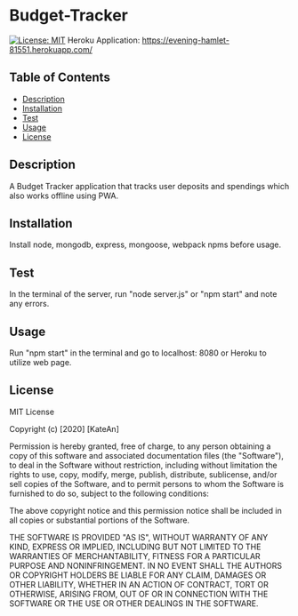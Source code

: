 # Budget-Tracker
[![License: MIT](https://img.shields.io/badge/License-MIT-yellow.svg)](https://opensource.org/licenses/MIT)
Heroku Application: https://evening-hamlet-81551.herokuapp.com/



## Table of Contents
  - [Description](#description)
  - [Installation](#installation)
  - [Test](#test)
  - [Usage](#usage)
  - [License](#license)


## Description
A Budget Tracker application that tracks user deposits and spendings which also works offline using PWA. 

## Installation 
Install node, mongodb, express, mongoose, webpack npms before usage. 

## Test 
In the terminal of the server, run "node server.js" or "npm start" and note any errors.

## Usage
Run "npm start" in the terminal and go to localhost: 8080 or Heroku to utilize web page.

## License
MIT License

Copyright (c) [2020] [KateAn]

Permission is hereby granted, free of charge, to any person obtaining a copy
of this software and associated documentation files (the "Software"), to deal
in the Software without restriction, including without limitation the rights
to use, copy, modify, merge, publish, distribute, sublicense, and/or sell
copies of the Software, and to permit persons to whom the Software is
furnished to do so, subject to the following conditions:

The above copyright notice and this permission notice shall be included in all
copies or substantial portions of the Software.

THE SOFTWARE IS PROVIDED "AS IS", WITHOUT WARRANTY OF ANY KIND, EXPRESS OR
IMPLIED, INCLUDING BUT NOT LIMITED TO THE WARRANTIES OF MERCHANTABILITY,
FITNESS FOR A PARTICULAR PURPOSE AND NONINFRINGEMENT. IN NO EVENT SHALL THE
AUTHORS OR COPYRIGHT HOLDERS BE LIABLE FOR ANY CLAIM, DAMAGES OR OTHER
LIABILITY, WHETHER IN AN ACTION OF CONTRACT, TORT OR OTHERWISE, ARISING FROM,
OUT OF OR IN CONNECTION WITH THE SOFTWARE OR THE USE OR OTHER DEALINGS IN THE
SOFTWARE.